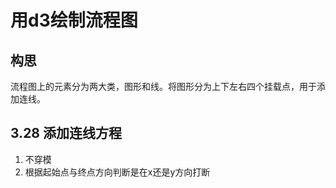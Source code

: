 # 用d3绘制流程图

## 构思

流程图上的元素分为两大类，图形和线。将图形分为上下左右四个挂载点，用于添加连线。


## 3.28 添加连线方程

1. 不穿模
2. 根据起始点与终点方向判断是在x还是y方向打断